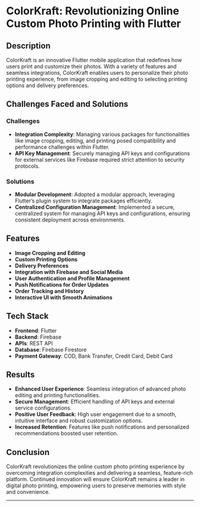 

# ColorKraft: Revolutionizing Online Custom Photo Printing with Flutter

## Description
ColorKraft is an innovative Flutter mobile application that redefines how users print and customize their photos. With a variety of features and seamless integrations, ColorKraft enables users to personalize their photo printing experience, from image cropping and editing to selecting printing options and delivery preferences.

## Challenges Faced and Solutions

### Challenges
- **Integration Complexity**: Managing various packages for functionalities like image cropping, editing, and printing posed compatibility and performance challenges within Flutter.
- **API Key Management**: Securely managing API keys and configurations for external services like Firebase required strict attention to security protocols.

### Solutions
- **Modular Development**: Adopted a modular approach, leveraging Flutter’s plugin system to integrate packages efficiently.
- **Centralized Configuration Management**: Implemented a secure, centralized system for managing API keys and configurations, ensuring consistent deployment across environments.

## Features
- **Image Cropping and Editing**
- **Custom Printing Options**
- **Delivery Preferences**
- **Integration with Firebase and Social Media**
- **User Authentication and Profile Management**
- **Push Notifications for Order Updates**
- **Order Tracking and History**
- **Interactive UI with Smooth Animations**

## Tech Stack
- **Frontend**: Flutter
- **Backend**: Firebase
- **APIs**: REST API
- **Database**: Firebase Firestore
- **Payment Gateway**: COD, Bank Transfer, Credit Card, Debit Card

## Results
- **Enhanced User Experience**: Seamless integration of advanced photo editing and printing functionalities.
- **Secure Management**: Efficient handling of API keys and external service configurations.
- **Positive User Feedback**: High user engagement due to a smooth, intuitive interface and robust customization options.
- **Increased Retention**: Features like push notifications and personalized recommendations boosted user retention.

## Conclusion
ColorKraft revolutionizes the online custom photo printing experience by overcoming integration complexities and delivering a seamless, feature-rich platform. Continued innovation will ensure ColorKraft remains a leader in digital photo printing, empowering users to preserve memories with style and convenience.

--- 


